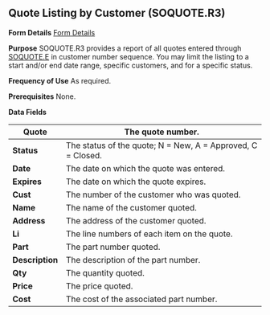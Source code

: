 ## Quote Listing by Customer (SOQUOTE.R3)
<PageHeader />

**Form Details**
[Form Details](../SOQUOTE-R3-1/README.md)

**Purpose**
SOQUOTE.R3 provides a report of all quotes entered through
[SOQUOTE.E](../SOQUOTE-E/README.md) in customer number sequence. You may limit the
listing to a start and/or end date range, specific customers, and for a
specific status.

**Frequency of Use**
As required.

**Prerequisites**
None.

**Data Fields**

| **Quote**       | The quote number.                                           |
| --------------- | ----------------------------------------------------------- |
| **Status**      | The status of the quote; N = New, A = Approved, C = Closed. |
| **Date**        | The date on which the quote was entered.                    |
| **Expires**     | The date on which the quote expires.                        |
| **Cust**        | The number of the customer who was quoted.                  |
| **Name**        | The name of the customer quoted.                            |
| **Address**     | The address of the customer quoted.                         |
| **Li**          | The line numbers of each item on the quote.                 |
| **Part**        | The part number quoted.                                     |
| **Description** | The description of the part number.                         |
| **Qty**         | The quantity quoted.                                        |
| **Price**       | The price quoted.                                           |
| **Cost**        | The cost of the associated part number.                     |

<badge text= "Version 8.10.57 " vertical="middle" />

<PageFooter />
